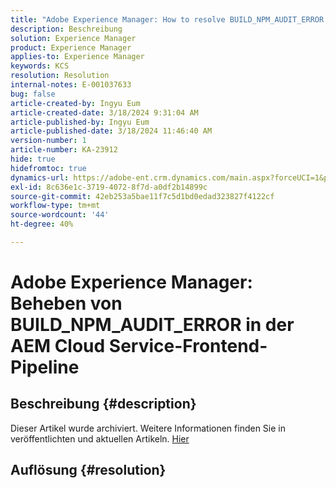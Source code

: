 ```yaml
---
title: "Adobe Experience Manager: How to resolve BUILD_NPM_AUDIT_ERROR in AEM Cloud Service Front-End-Pipeline"
description: Beschreibung
solution: Experience Manager
product: Experience Manager
applies-to: Experience Manager
keywords: KCS
resolution: Resolution
internal-notes: E-001037633
bug: false
article-created-by: Ingyu Eum
article-created-date: 3/18/2024 9:31:04 AM
article-published-by: Ingyu Eum
article-published-date: 3/18/2024 11:46:40 AM
version-number: 1
article-number: KA-23912
hide: true
hidefromtoc: true
dynamics-url: https://adobe-ent.crm.dynamics.com/main.aspx?forceUCI=1&pagetype=entityrecord&etn=knowledgearticle&id=ed0d093c-0ae5-ee11-904d-6045bd006704
exl-id: 8c636e1c-3719-4072-8f7d-a0df2b14899c
source-git-commit: 42eb253a5bae11f7c5d1bd0edad323827f4122cf
workflow-type: tm+mt
source-wordcount: '44'
ht-degree: 40%

---
```


# Adobe Experience Manager: Beheben von BUILD_NPM_AUDIT_ERROR in der AEM Cloud Service-Frontend-Pipeline

## Beschreibung {#description}

Dieser Artikel wurde archiviert. Weitere Informationen finden Sie in veröffentlichten und aktuellen Artikeln. [Hier](https://experienceleague.adobe.com/search.html?lang=de#sort=relevancy)

## Auflösung {#resolution}
